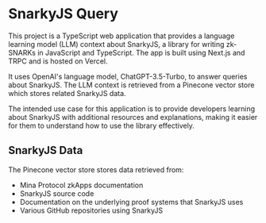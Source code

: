 # SnarkyJS Query

This project is a TypeScript web application that provides a language learning model (LLM) context about SnarkyJS, a library for writing zk-SNARKs in JavaScript and TypeScript. The app is built using Next.js and TRPC and is hosted on Vercel.

It uses OpenAI's language model, ChatGPT-3.5-Turbo, to answer queries about SnarkyJS. The LLM context is retrieved from a Pinecone vector store which stores related SnarkyJS data.

The intended use case for this application is to provide developers learning about SnarkyJS with additional resources and explanations, making it easier for them to understand how to use the library effectively.

## SnarkyJS Data

The Pinecone vector store stores data retrieved from:

- Mina Protocol zkApps documentation
- SnarkyJS source code
- Documentation on the underlying proof systems that SnarkyJS uses
- Various GitHub repositories using SnarkyJS
